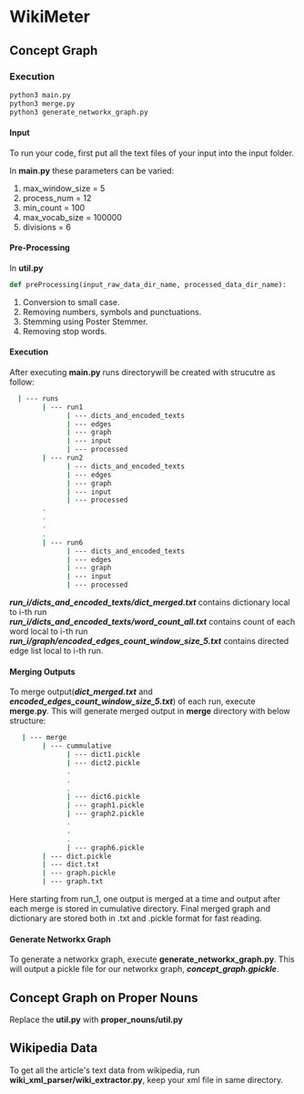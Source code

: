 # WikiMeter

## Concept Graph

### Execution
```bash
python3 main.py
python3 merge.py
python3 generate_networkx_graph.py
```

#### Input
To run your code, first put all the text files of your input into the input folder.

In **main.py** these parameters can be varied:  
1. max_window_size = 5
2. process_num = 12
3. min_count = 100
4. max_vocab_size = 100000
5. divisions = 6  

#### Pre-Processing
In **util.py**
```python
def preProcessing(input_raw_data_dir_name, processed_data_dir_name):
```
1. Conversion to small case.
2. Removing numbers, symbols and punctuations.
3. Stemming using Poster Stemmer.
4. Removing stop words.

#### Execution

After executing **main.py** runs directorywill be created with strucutre as follow:  
```bash
  | --- runs
        | --- run1
              | --- dicts_and_encoded_texts
              | --- edges
              | --- graph
              | --- input
              | --- processed
        | --- run2
              | --- dicts_and_encoded_texts
              | --- edges
              | --- graph
              | --- input
              | --- processed
        .
        .
        .
        .
        | --- run6
              | --- dicts_and_encoded_texts
              | --- edges
              | --- graph
              | --- input
              | --- processed
```
***run_i/dicts_and_encoded_texts/dict_merged.txt*** contains dictionary local to i-th run  
***run_i/dicts_and_encoded_texts/word_count_all.txt*** contains count of each word local to i-th run
***run_i/graph/encoded_edges_count_window_size_5.txt*** contains directed edge list local to i-th run.

#### Merging Outputs
To merge output(***dict_merged.txt*** and ***encoded_edges_count_window_size_5.txt***) of each run, execute **merge.py**. This will generate merged output in **merge** directory with below structure: 
```bash
   | --- merge
        | --- cummulative
              | --- dict1.pickle
              | --- dict2.pickle
              .
              .
              .
              | --- dict6.pickle
              | --- graph1.pickle
              | --- graph2.pickle
              .
              .
              .
              | --- graph6.pickle
        | --- dict.pickle
        | --- dict.txt
        | --- graph.pickle
        | --- graph.txt
```
Here starting from run_1, one output is merged at a time and output after each merge is stored in cumulative directory. Final merged graph and dictionary are stored both in .txt and .pickle format for fast reading.

#### Generate Networkx Graph
To generate a networkx graph, execute **generate_networkx_graph.py**. This will output a pickle file for our networkx graph, ***concept_graph.gpickle***.

## Concept Graph on Proper Nouns
Replace the **util.py** with **proper_nouns/util.py**

## Wikipedia Data
To get all the article's text data from wikipedia, run **wiki_xml_parser/wiki_extractor.py**, keep your xml file in same directory.
